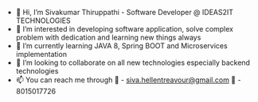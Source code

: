 - 👋 Hi, I’m Sivakumar Thiruppathi - Software Developer @ IDEAS2IT TECHNOLOGIES
- 👀 I’m interested in developing software application, solve complex problem with dedication and learning new things always
- 🌱 I’m currently learning JAVA 8, Spring BOOT and Microservices implementation
- 💞️ I’m looking to collaborate on all new technologies especially backend technologies
- 📫 You can reach me through 📧 - siva.hellentreavour@gmail.com
                              📲 - 8015017726

<!---
sivakumar2009/sivakumar2009 is a ✨ special ✨ repository because its `README.md` (this file) appears on your GitHub profile.
You can click the Preview link to take a look at your changes.
--->
